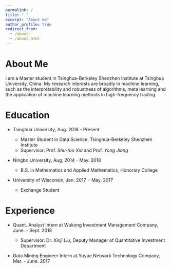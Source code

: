 ```yaml
---
permalink: /
title: " "
excerpt: "About me"
author_profile: true
redirect_from: 
  - /about/
  - /about.html
---
```




About Me
======
I am a Master student in Tsinghua-Berkeley Shenzhen Institute at Tsinghua University, China. My research interests are broadly in machine learning, such as the interpretability and robustness of algorithms, meta learning and the application of machine learning methods in high-frequency trading.

Education
======
* Tsinghua University, Aug. 2018 - Present
  * Master Student in Data Science, Tsinghua-Berkeley Shenzhen Institute
  * Supervisor: Prof. *Shu-tao Xia* and Prof. *Yong Jiang*

* Ningbo University, Aug. 2014 - May. 2018

  * B.S. in Mathematics and Applied Mathematics, Honorary College

* University of Wisconsin, Jan. 2017 − May. 2017

  * Exchange Student

Experience
======

* Quant. Analyst Intern at Wukong Investment Management Company, June. - Sept. 2018
  * Supervisor: Dr. *Xinji Liu*, Deputy Manager of Quantitative Investment Department

* Data Mining Engineer Intern at Yuyue Network Technology Company, Mar. - June. 2017
